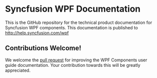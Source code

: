 # Syncfusion WPF Documentation

This is the GitHub repository for the technical product documentation for Syncfusion WPF components. This documentation is published to http://help.syncfusion.com/wpf

## Contributions Welcome!

We welcome the [pull request](https://docs.github.com/en/github/managing-files-in-a-repository/editing-files-in-another-users-repository) for improving the WPF Components user guide documentation. Your contribution towards this will be greatly appreciated.
